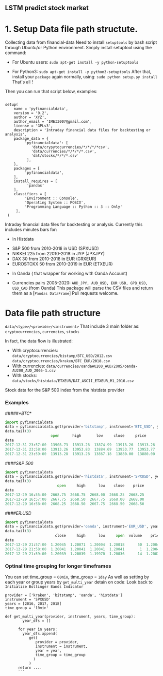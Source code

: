 
## LSTM predict stock market


# 1. Setup Data file path structute.

Collecting data from financial-data
Need to install `setuptools` by bash script through Ubuntu/or Python environment. Simply install setuptool using the command:

* For Ubuntu users:
`sudo apt-get install -y python-setuptools`

* For Python3:
`sudo apt-get install -y python3-setuptools`
After that, install your `package` again normally, using:
`sudo python setup.py install`
That's all !

Then you can run that script below, examples:

```from setuptools import setup, find_packages

setup(
    name = 'pyfinancialdata', 
    version = '0.2',
    author = 'XYZ',
    author_email = 'IMEI3007@gmail.com',
    license = 'GPLv3', 
    description = 'Intraday financial data files for backtesting or analysis', 
    package_data = {
         'pyfinancialdata': [
            'data/crypytocurrencies/*/*/*/*csv', 
            'data/currencies/*/*/*/*.csv', 
            'dat/stocks/*/*/*.csv'
          ],
    },
    packages = [
         'pyfinancialdata',
    ], 
    install_requires = [
          'pandas'
    ],
    classifiers = [
         'Environment :: Console',
         'Operating System :: POSIX',
         'Programming Language :: Python :: 3 :: Only'
     ],
 )
 ```
     
Intraday financial data files for backtesting or analysis. Currently this includes minutes bars for:

* In Histdata

- S&P 500 from 2010-2018 in USD (SPXUSD) 
- NIKKEI 225 from 22010-2018 in JYP (JPXJPY) 
- DAX 30 from 2010-2018 in EUR (GRXEUR) 
- EUROSTOXX 50 from 2010-2019 in EUR (ETXEUR) 

* In Oanda ( that wrapper for working with Oanda Account)
- Currencies pairs 2005-2020: `AUD_JPY, AUD_USD, EUR_USD, GPB_USD, USD_CAD` (from  Oanda) 
This package will parse the CSV files and return them as a [`Pandas DataFrame`]
Pull requests welcome.

# Data file path structure

`data/<type>/<provide>/<instrument>`
That include 3 main folder as: `cryptocurrencies`, `currencies`, `stocks`

In fact, the data flow is illustrated:

* With cryptocurrencies:
`data/cryptocurrencies/bistamp/BTC_USD/2012.csv`
`data/cryptocurrencies/kraken/BTC_EUR/2018.csv`
* With currencies:
`data/currencies/oandaAU200_AUD/2005/oanda-AU200_AUD_2005-1.csv`
* With stocks:
`data/stocks/histdata/ETXEUR/DAT_ASCII_ETXEUR_M1_2010.csv`  

Stock data for the S&P 500 index from the histdata provider
### Examples 
#####_*BTC_*

```python
import pyfinancialdata
data = pyfinancialdata.get(provider='bitstamp', instrument='BTC_USD', year=2017)
data.tail(3)
                     open      high       low     close     price
date
2017-12-31 23:57:00  13908.73  13913.26  13874.99  13913.26  13913.26
2017-12-31 23:58:00  13913.26  13953.83  13884.69  13953.77  13953.77
2017-12-31 23:59:00  13913.28  13913.28  13867.18  13880.00  13880.00
```
####_*S&P 500*_

```python
import pyfinancialdata
data = pyfinancialdata.get(provider='histdata', instrument='SPXUSD', year=2017)
data.tail(3)
                        open     high      low    close    price
date
2017-12-29 16:55:00  2668.75  2668.75  2668.00  2668.25  2668.25
2017-12-29 16:57:00  2667.75  2668.50  2667.75  2668.00  2668.00
2017-12-29 16:58:00  2668.25  2668.50  2667.75  2668.50  2668.50
```
####_*ER.USD*_

```python
import pyfinancialdata
data = pyfinancialdata.get(provider='oanda', instrument='EUR_USD', year=2017)
data.tail(3)
                       close     high      low     open  volume    price
date
2017-12-29 21:57:00  1.20045  1.20071  1.20004  1.20018      50  1.20045
2017-12-29 21:58:00  1.20041  1.20041  1.20041  1.20041       1  1.20041
2017-12-29 21:59:00  1.20039  1.20039  1.19970  1.20036      14  1.20039
```
### Optinal time grouping for longer timeframes
You can set time_group = `60min`, time_group = `1day`
As well as setting by each year or group years by `get_multi_year` detain on code:
Look back to `Initialize Bollinger Bands Indicator`

```
provider = ['kraken', 'bitstamp', 'oanda', 'histdata']
instrument = 'SPXUSD'
years = [2016, 2017, 2018]
time_group = '10min'

def get_multi_year(provider, instrument, years, time_group):
        year_dfs = []
        
      for year in years:
        year_dfs.append(
           get(
              provider = provider, 
              instrument = instrument, 
              year = year, 
              time_group = time_group
             )
           )  
      return ....
      ```
      
              
   


